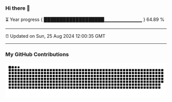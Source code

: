 ### Hi there 👋

⏳ Year progress { ███████████████████▁▁▁▁▁▁▁▁▁▁▁ } 64.89 %

---

⏰ Updated on Sun, 25 Aug 2024 12:00:35 GMT

---
### My GitHub Contributions

<picture>
  <source media="(prefers-color-scheme: dark)" srcset="https://raw.githubusercontent.com/AxyLm/axylm/output/github-contribution-grid-snake-dark.svg">
  <source media="(prefers-color-scheme: light)" srcset="https://raw.githubusercontent.com/AxyLm/axylm/output/github-contribution-grid-snake.svg">
  <img alt="github contribution grid snake animation" src="https://raw.githubusercontent.com/AxyLm/axylm/output/github-contribution-grid-snake.svg">
</picture>

